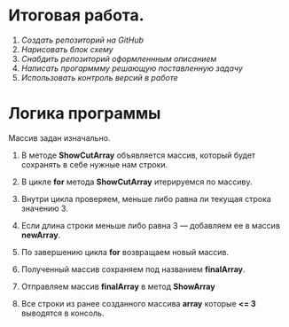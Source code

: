 # Итоговая работа.

1. *Создать репозиторий на GitHub*
2. *Нарисовать блок схему*
3. *Снабдить репозиторий оформленнным описанием*
4. *Написать прогарммму решающую поставленную задачу*
5. *Использовать контроль версий в работе* 

# Логика программы

Массив задан изначально.

1. В методе **ShowCutArray** объявляется массив, который будет сохранять в себе нужные нам строки.

2. В цикле **for** метода **ShowCutArray** итерируемся по массиву.

3. Внутри цикла проверяем, меньше либо равна ли текущая строка значению 3.

4. Если длина строки меньше либо равна 3 — добавляем ее в массив **newArray**.

5. По завершению цикла **for** возвращаем новый массив.

6. Полученный массив сохраняем под названием **finalArray**.

7. Отправляем массив **finalArray** в метод **ShowArray**

8. Все строки из ранее созданного массива **array** которые **<= 3** выводятся в консоль.